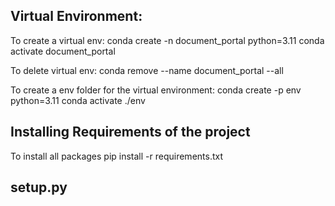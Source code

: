 ## Virtual Environment:

To create a virtual env: 
conda create -n document_portal python=3.11
conda activate document_portal

To delete virtual env: 
conda remove --name document_portal --all

To create a env folder for the virtual environment: 
​​conda create -p env python=3.11
conda activate ./env

## Installing Requirements of the project
To install all packages
pip install -r requirements.txt

## setup.py 


